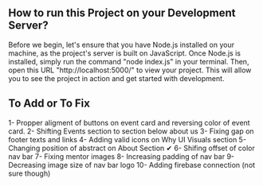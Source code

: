 ## How to run this Project on your Development Server?

Before we begin, let's ensure that you have Node.js installed on your machine, as the project's server is built on JavaScript. Once Node.js is installed, simply run the command "node index.js" in your terminal. Then, open this URL "http://localhost:5000/" to view your project. This will allow you to see the project in action and get started with development.

## To Add or To Fix
  1- Propper aligment of buttons on event card and reversing color of event card.
  2- Shifting Events section to section below about us
  3- Fixing gap on footer texts and links
  4- Adding valid icons on Why UI Visuals section
  5- Changing position of abstract on About Section
✔ 6- Shifing offset of color nav bar
   7- Fixing mentor images
   8- Increasing padding of nav bar
   9- Decreasing image size of nav bar logo
   10- Adding firebase connection (not sure though)